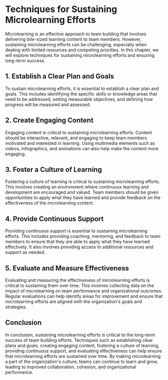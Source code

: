 # Techniques for Sustaining Microlearning Efforts

Microlearning is an effective approach to team building that involves delivering bite-sized learning content to team members. However, sustaining microlearning efforts can be challenging, especially when dealing with limited resources and competing priorities. In this chapter, we will explore techniques for sustaining microlearning efforts and ensuring long-term success.

## 1. Establish a Clear Plan and Goals

To sustain microlearning efforts, it is essential to establish a clear plan and goals. This includes identifying the specific skills or knowledge areas that need to be addressed, setting measurable objectives, and defining how progress will be measured and assessed.

## 2. Create Engaging Content

Engaging content is critical to sustaining microlearning efforts. Content should be interactive, relevant, and engaging to keep team members motivated and interested in learning. Using multimedia elements such as videos, infographics, and animations can also help make the content more engaging.

## 3. Foster a Culture of Learning

Fostering a culture of learning is critical to sustaining microlearning efforts. This involves creating an environment where continuous learning and development are encouraged and valued. Team members should be given opportunities to apply what they have learned and provide feedback on the effectiveness of the microlearning content.

## 4. Provide Continuous Support

Providing continuous support is essential to sustaining microlearning efforts. This includes providing coaching, mentoring, and feedback to team members to ensure that they are able to apply what they have learned effectively. It also involves providing access to additional resources and support as needed.

## 5. Evaluate and Measure Effectiveness

Evaluating and measuring the effectiveness of microlearning efforts is critical to sustaining them over time. This involves collecting data on the impact of microlearning on team performance and organizational outcomes. Regular evaluations can help identify areas for improvement and ensure that microlearning efforts are aligned with the organization's goals and strategies.

Conclusion
----------

In conclusion, sustaining microlearning efforts is critical to the long-term success of team building efforts. Techniques such as establishing clear plans and goals, creating engaging content, fostering a culture of learning, providing continuous support, and evaluating effectiveness can help ensure that microlearning efforts are sustained over time. By making microlearning a part of the organization's culture, teams can continue to learn and grow, leading to improved collaboration, cohesion, and organizational performance.
